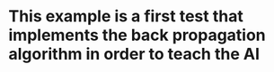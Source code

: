 # This example is a first test that implements the back propagation algorithm in order to teach the AI

